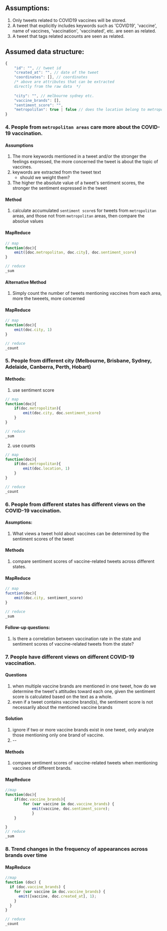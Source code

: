 ## Assumptions:
1. Only tweets related to COVID19 vaccines will be stored.
2. A tweet that explicitly includes keywords such as 'COVID19', 'vaccine', name of vaccines, 'vaccination', 'vaccinated', etc. are seen as related.
3. A tweet that tags related accounts are seen as related.

## Assumed data structure:
``` Javascript
{
    "id": "", // tweet id
    "created_at": "", // date of the tweet
    "coordinates": [], // coordinates
    /* above are attributes that can be extracted 
    directly from the raw data  */
    
    "city": "", // melbourne sydney etc. 
    "vaccine_brands": [], 
    "sentiment_score": "",
    "metropolitan": true | false // does the location belong to metropolitan areas?
}
```

### 4. People from ``metropolitan areas`` care more about the COVID-19 vaccination.
#### Assumptions
1. The more keywords mentioned in a tweet and/or the stronger the feelings expressed, the more concerned the tweet is about the topic of vaccines.
2. keywords are extracted from the tweet text
   - should we weight them?
3. The higher the absolute value of a tweet's sentiment scores, the stronger the sentiment expressed in the tweet

#### Method
1. calculate accumulated ``sentiment score``s for tweets from ``metropolitan`` areas, and those not from ``metropolitan`` areas, then compare the absolue values
   
#### MapReduce
``` JavaScript
// map
function(doc){
    emit([doc.metropolitan, doc.city], doc.sentiment_score)
}

// reduce
_sum
```

#### Alternative Method
1. Simply count the number of tweets mentioning vaccines from each area, more the tweeets, more concerned

#### MapReduce
``` Javascript
// map
function(doc){
    emit(doc.city, 1)
}

// reduce
_count
```

### 5. People from different city (Melbourne, Brisbane, Sydney, Adelaide, Canberra, Perth, Hobart)

#### Methods:
1. use sentiment score
``` Javascript
// map
function(doc){
    if(doc.metropolitan){
        emit(doc.city, doc.sentiment_score)
    }
}

// reduce
_sum
```

2. use counts
``` Javascript
// map
function(doc){
    if(doc.metropolitan){
        emit(doc.location, 1)
    }
}

// reduce
_count
```

### 6. People from different states has different views on the COVID-19 vaccination.
#### Asumptions:
1. What views a tweet hold about vaccines can be determined by the sentiment scores of the tweet

#### Methods
1. compare sentiment scores of vaccine-related tweets across different states.
   
#### MapReduce
``` JavaScript 
// map
fucntion(doc){
    emit(doc.city, sentiment_score)
}

// reduce
_sum

```

#### Follow-up questions:
1. Is there a correlation between vaccination rate in the state and sentiment scores of vaccine-related tweets from the state?


### 7. People have different views on different COVID-19 vaccination.

#### Questions
1. when multiple vaccine brands are mentioned in one tweet, how do we determine the tweet's attitudes toward each one, given the sentiment score is calculated based on the text as a whole.
2. even if a tweet contains vaccine brand(s), the sentiment score is not necessarily about the mentioned vaccine brands

#### Solution
1. ignore if two or more vaccine brands exist in one tweet, only analyze those mentioning only one brand of vaccine.
2. --

#### Methods
1. compare sentiment scores of vaccine-related tweets when mentioning vaccines of different brands.

#### MapReduce
``` JavaScript
//map
function(doc){
    if(doc.vaccine_brands){
        for (var vaccine in doc.vaccine_brands) {
            emit(vaccine, doc.sentiment_score);
            }
    }

}
// reduce
_sum
```

### 8. Trend changes in the frequency of appearances across brands over time

#### MapReduce
``` JavaScript
//map 
function (doc) {
  if (doc.vaccine_brands) {
    for (var vaccine in doc.vaccine_brands) {
      emit([vaccine, doc.created_at], 1);
    }
  }
}

// reduce
_count
```